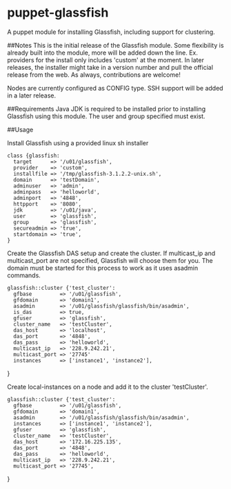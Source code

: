 puppet-glassfish
================

A puppet module for installing Glassfish, including support for clustering.

##Notes
This is the initial release of the Glassfish module.  Some flexibility is already built into the module, more will be added down the line. Ex. providers for the install only includes 'custom' at the moment.  In later releases, the installer might take in a version number and pull the official release from the web.  As always, contributions are welcome!

Nodes are currently configured as CONFIG type.  SSH support will be added in a later release.

##Requirements
Java JDK is required to be installed prior to installing Glassfish using this module.
The user and group specified must exist.  

##Usage

Install Glassfish using a provided linux sh installer

    class {glassfish:
      target      => '/u01/glassfish',
      provider    => 'custom',
      installfile => '/tmp/glassfish-3.1.2.2-unix.sh',
      domain      => 'testDomain',
      adminuser   => 'admin',
      adminpass   => 'helloworld',
      adminport   => '4848',
      httpport    => '8080',
      jdk         => '/u01/java',
      user        => 'glassfish',
      group       => 'glassfish',
      secureadmin => 'true',
      startdomain => 'true',
    }

Create the Glassfish DAS setup and create the cluster.  If multicast_ip and multicast_port are not specified, Glassfish will choose them for you.  The domain must be started for this process to work as it uses asadmin commands.

    glassfish::cluster {'test_cluster':
      gfbase         => '/u01/glassfish',
      gfdomain       => 'domain1',
      asadmin        => '/u01/glassfish/glassfish/bin/asadmin',
      is_das         => true,
      gfuser         => 'glassfish',
      cluster_name   => 'testCluster',
      das_host       => 'localhost',
      das_port       => '4848',
      das_pass       => 'helloworld',
      multicast_ip   => '228.9.242.21',
      multicast_port => '27745'
      instances      => ['instance1', 'instance2'],
}


Create local-instances on a node and add it to the cluster 'testCluster'.

    glassfish::cluster {'test_cluster':
      gfbase         => '/u01/glassfish',
      gfdomain       => 'domain1',
      asadmin        => '/u01/glassfish/glassfish/bin/asadmin',
      instances      => ['instance1', 'instance2'],
      gfuser         => 'glassfish',
      cluster_name   => 'testCluster',
      das_host       => '172.16.225.135',
      das_port       => '4848',
      das_pass       => 'helloworld',
      multicast_ip   => '228.9.242.21',
      multicast_port => '27745',
}

